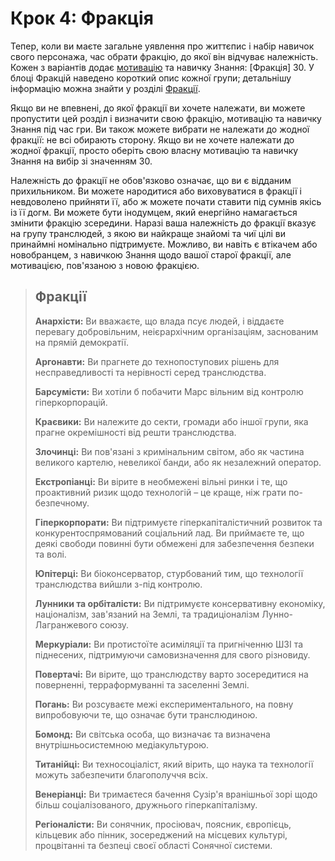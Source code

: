 # Крок 4: Фракція

Тепер, коли ви маєте загальне уявлення про життєпис і набір навичок свого персонажа, час обрати фракцію, до якої він відчуває належність. Кожен з варіантів додає [мотивацію](../04/16-step-13-motivations.md) та навичку Знання: \[Фракція\] 30. У блоці Фракцій наведено короткий опис кожної групи; детальнішу інформацію можна знайти у розділі [Фракції](../10/00-factions.md).

Якщо ви не впевнені, до якої фракції ви хочете належати, ви можете пропустити цей розділ і визначити свою фракцію, мотивацію та навичку Знання під час гри. Ви також можете вибрати не належати до жодної фракції: не всі обирають сторону. Якщо ви не хочете належати до жодної фракції, просто оберіть свою власну мотивацію та навичку Знання на вибір зі значенням 30.

Належність до фракції не обов'язково означає, що ви є відданим прихильником. Ви можете народитися або виховуватися в фракції і невдоволено прийняти її, або ж можете почати ставити під сумнів якісь із її догм. Ви можете бути інодумцем, який енергійно намагається змінити фракцію зсередини. Наразі ваша належність до фракції вказує на групу транслюдей, з якою ви найкраще знайомі та чиї цілі ви принаймні номінально підтримуєте. Можливо, ви навіть є втікачем або новобранцем, з навичкою Знання щодо вашої старої фракції, але мотивацією, пов'язаною з новою фракцією.

<blockquote>

## Фракції

**Анархісти:** Ви вважаєте, що влада псує людей, і віддаєте перевагу добровільним, неієрархічним організаціям, заснованим на прямій демократії.

**Аргонавти:** Ви прагнете до технопоступових рішень для несправедливості та нерівності серед транслюдства.

**Барсумісти:** Ви хотіли б побачити Марс вільним від контролю гіперкорпорацій.

**Краєвики:** Ви належите до секти, громади або іншої групи, яка прагне окремішності від решти транслюдства.

**Злочинці:** Ви пов'язані з кримінальним світом, або як частина великого картелю, невеликої банди, або як незалежний оператор.

**Екстропіанці:** Ви вірите в необмежені вільні ринки і те, що проактивний ризик щодо технологій – це краще, ніж грати по-безпечному.

**Гіперкорпорати:** Ви підтримуєте гіперкапіталістичний розвиток та конкурентоспрямований соціальний лад. Ви приймаєте те, що деякі свободи повинні бути обмежені для забезпечення безпеки та волі.

**Юпітерці:** Ви біоконсерватор, стурбований тим, що технології транслюдства вийшли з-під контролю.

**Лунники та орбіталісти:** Ви підтримуєте консервативну економіку, націоналізм, зав'язаний на Землі, та традиціоналізм Лунно-Лагранжевого союзу.

**Меркуріали:** Ви протистоїте асиміляції та пригніченню ШЗІ та піднесених, підтримуючи самовизначення для свого різновиду.

**Повертачі:** Ви вірите, що транслюдству варто зосередитися на поверненні, терраформуванні та заселенні Землі.

**Погань:** Ви розсуваєте межі експериментального, на повну випробовуючи те, що означає бути транслюдиною.

**Бомонд:** Ви світська особа, що визначає та визначена внутрішньосистемною медіакультурою.

**Титанійці:** Ви техносоціаліст, який вірить, що наука та технології можуть забезпечити благополуччя всіх.

**Венеріанці:** Ви тримаєтеся бачення Сузір'я вранішньої зорі щодо більш соціалізованого, дружнього гіперкапіталізму.

**Регіоналісти:** Ви сонячник, просіювач, поясник, європієць, кільцевик або пінник, зосереджений на місцевих культурі, процвітанні та безпеці своєї області Сонячної системи.

</blockquote>
